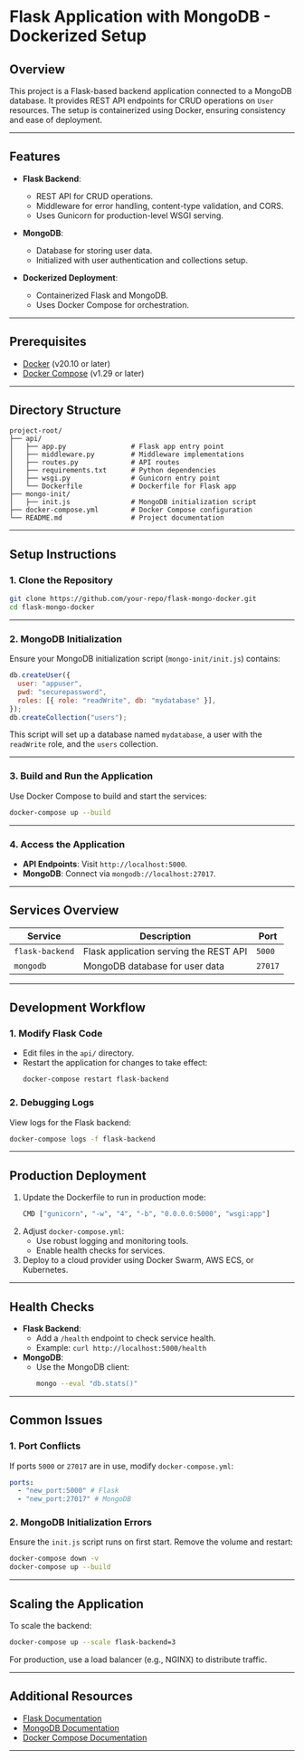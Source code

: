 # Flask Application with MongoDB - Dockerized Setup

## Overview

This project is a Flask-based backend application connected to a MongoDB database. It provides REST API endpoints for CRUD operations on `User` resources. The setup is containerized using Docker, ensuring consistency and ease of deployment.

---

## Features

- **Flask Backend**:

  - REST API for CRUD operations.
  - Middleware for error handling, content-type validation, and CORS.
  - Uses Gunicorn for production-level WSGI serving.

- **MongoDB**:

  - Database for storing user data.
  - Initialized with user authentication and collections setup.

- **Dockerized Deployment**:
  - Containerized Flask and MongoDB.
  - Uses Docker Compose for orchestration.

---

## Prerequisites

- [Docker](https://www.docker.com/) (v20.10 or later)
- [Docker Compose](https://docs.docker.com/compose/) (v1.29 or later)

---

## Directory Structure

```plaintext
project-root/
├── api/
│   ├── app.py                # Flask app entry point
│   ├── middleware.py         # Middleware implementations
│   ├── routes.py             # API routes
│   ├── requirements.txt      # Python dependencies
│   ├── wsgi.py               # Gunicorn entry point
│   └── Dockerfile            # Dockerfile for Flask app
├── mongo-init/
│   ├── init.js               # MongoDB initialization script
├── docker-compose.yml        # Docker Compose configuration
└── README.md                 # Project documentation
```

---

## Setup Instructions

### **1. Clone the Repository**

```bash
git clone https://github.com/your-repo/flask-mongo-docker.git
cd flask-mongo-docker
```

---

### **2. MongoDB Initialization**

Ensure your MongoDB initialization script (`mongo-init/init.js`) contains:

```javascript
db.createUser({
  user: "appuser",
  pwd: "securepassword",
  roles: [{ role: "readWrite", db: "mydatabase" }],
});
db.createCollection("users");
```

This script will set up a database named `mydatabase`, a user with the `readWrite` role, and the `users` collection.

---

### **3. Build and Run the Application**

Use Docker Compose to build and start the services:

```bash
docker-compose up --build
```

---

### **4. Access the Application**

- **API Endpoints**: Visit `http://localhost:5000`.
- **MongoDB**: Connect via `mongodb://localhost:27017`.

---

## Services Overview

| Service         | Description                            | Port    |
| --------------- | -------------------------------------- | ------- |
| `flask-backend` | Flask application serving the REST API | `5000`  |
| `mongodb`       | MongoDB database for user data         | `27017` |

---

## Development Workflow

### **1. Modify Flask Code**

- Edit files in the `api/` directory.
- Restart the application for changes to take effect:
  ```bash
  docker-compose restart flask-backend
  ```

### **2. Debugging Logs**

View logs for the Flask backend:

```bash
docker-compose logs -f flask-backend
```

---

## Production Deployment

1. Update the Dockerfile to run in production mode:
   ```bash
   CMD ["gunicorn", "-w", "4", "-b", "0.0.0.0:5000", "wsgi:app"]
   ```
2. Adjust `docker-compose.yml`:
   - Use robust logging and monitoring tools.
   - Enable health checks for services.
3. Deploy to a cloud provider using Docker Swarm, AWS ECS, or Kubernetes.

---

## Health Checks

- **Flask Backend**:
  - Add a `/health` endpoint to check service health.
  - Example: `curl http://localhost:5000/health`
- **MongoDB**:
  - Use the MongoDB client:
    ```bash
    mongo --eval "db.stats()"
    ```

---

## Common Issues

### **1. Port Conflicts**

If ports `5000` or `27017` are in use, modify `docker-compose.yml`:

```yaml
ports:
  - "new_port:5000" # Flask
  - "new_port:27017" # MongoDB
```

### **2. MongoDB Initialization Errors**

Ensure the `init.js` script runs on first start. Remove the volume and restart:

```bash
docker-compose down -v
docker-compose up --build
```

---

## Scaling the Application

To scale the backend:

```bash
docker-compose up --scale flask-backend=3
```

For production, use a load balancer (e.g., NGINX) to distribute traffic.

---

## Additional Resources

- [Flask Documentation](https://flask.palletsprojects.com/)
- [MongoDB Documentation](https://www.mongodb.com/docs/)
- [Docker Compose Documentation](https://docs.docker.com/compose/)

---
